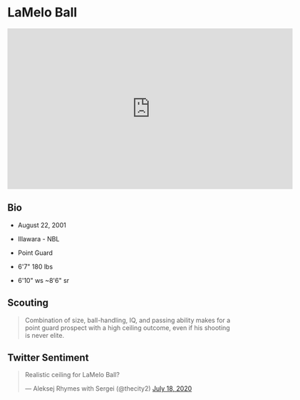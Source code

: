LaMelo Ball
===

<iframe width="640" height="360" src="https://www.youtube.com/embed/2XjspC9M2Mw" frameborder="0" allow="accelerometer; autoplay; encrypted-media; gyroscope; picture-in-picture" allowfullscreen></iframe>

## Bio

- August 22, 2001

- Illawara - NBL

- Point Guard

- 6'7" 180 lbs

- 6'10" ws ~8'6" sr

## Scouting
>Combination of size, ball-handling, IQ, and passing ability makes for a point guard prospect with a high ceiling outcome, even if his shooting is never elite.

## Twitter Sentiment

<blockquote class="twitter-tweet"><p lang="en" dir="ltr">Realistic ceiling for LaMelo Ball?</p>&mdash; Aleksej Rhymes with Sergei (@thecity2) <a href="https://twitter.com/thecity2/status/1284520034774089728?ref_src=twsrc%5Etfw">July 18, 2020</a></blockquote> <script async src="https://platform.twitter.com/widgets.js" charset="utf-8"></script>